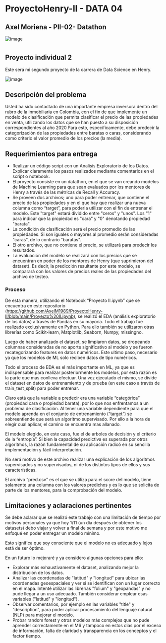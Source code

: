 # ProyectoHenry-II - DATA 04
## Axel Moriena - PII-02- Datathon
![image](https://user-images.githubusercontent.com/103937102/199312063-47a110ed-832d-4745-aced-7df92051e94d.png)


#



## Proyecto individual 2
Este será mi segundo proyecto de la carrera de Data Science en Henry.

![image](https://user-images.githubusercontent.com/103937102/199316069-edcc4cf2-46fc-45d0-9e57-c1a3a0ef3910.png)

## Descripción del problema
Usted ha sido contactado de una importante empresa inversora dentro del rubro de la inmobiliaria en Colombia, con el fin de que implemente un modelo de clasificación que permita clasificar el precio de las propiedades en venta, utilizando los datos que se han puesto a su disposición correspondientes al año 2020.Para esto, específicamente, debe predecir la categorización de las propiedades entre baratas o caras, considerando como criterio el valor promedio de los precios (la media).

## Requerimientos para entrega
* Realizar un código script con un Analisis Exploratorio de los Datos. Explicar claramente los pasos realizados mediante comentarios en el script o notebook.
* El proyecto consiste en un datathon, en el que se van creando modelos de Machine Learning para que sean evaluados por los mentores de Henry a través de las métricas de Recall y Accuracy.
* Se proveen dos archivos; uno para poder entrenar, que contiene el precio de las propiedades y en el que hay que realizar una nueva columna como “target”, para poderla utilizar con el fin de entrenar el modelo. Este "target" estará dividido entre "ceros" y "unos". Los "1" para indicar que la propiedad es "cara" y "0" denotando propiedad "barata". 
* La condición de clasificación será el precio promedio de las propiedades. Si son iguales o mayores al promedio serán consideradas "caras", de lo contrario "baratas".
* El otro archivo, que no contiene el precio, se utilizará para predecir los resultados. 
* La evaluación del modelo se realizará con los precios que se encuentran en poder de los mentores de Henry (que suprimieron del dataset). Es decir, la predicción resultante por este modelo, se comparará con los valores de precios reales de las propiedades del archivo de testeo.

### Proceso
De esta manera, utilizando el Notebook “Proyecto II.ipynb” que se encuentra en este repositorio (https://github.com/AxelM1989/ProyectoHenry-II/blob/main/Proyecto%20II.ipynb), se realizó el EDA (análisis exploratorio de los datos) a través de Pandas en su mayoría. Todo el trabajo fue realizado exclusivamente en Python. Para ello también se utilizaron otras librerías como Scikit-learn, Matplotlib, Seaborn, Numpy, missingno.

Luego de haber analizado el dataset, se limpiaron datos, se dropeando columnas consideradas de no aporte significativo al modelo y se fueron recategorizando features en datos numéricos. Este ultimo paso, necesario ya que los modelos de ML solo reciben datos de tipo numéricos.

Todo el proceso de EDA es el más importante en ML, ya que es indispensable para realizar posteriormente los modelos, por esta razón es la parte que mas conlleva efectuar. Una vez ejecutado el mismo, se divide el dataset en datos de entrenamiento y de prueba (en este caso a través de train_test_split) para poder entrenar.

Claro está que la variable a predecir era una variable “categórica” (propiedad cara o propiedad barata), por lo que nos enfrentamos a un problema de clasificación. Al tener una variable dependiente para que el modelo aprenda en el conjunto de entrenamiento (“target”) se sobreentiende que será un algoritmo supervisado. Por ello a la hora de elegir cual aplicar, el camino se encuentra mas allanado.

El modelo elegido, en este caso, fue el de arboles de decisión y el criterio de la “entropía”. Si bien la capacidad predictiva es superada por otros algoritmos, la razón fundamental de su aplicación radicó en su sencilla implementación y fácil interpretación.

No será motivo de este archivo realizar una explicación de los algoritmos supervisados y no supervisados, ni de los distintos tipos de ellos y sus características.

El archivo “pred.csv” es el que se utiliza para el score del modelo, tiene solamente una columna con los valores predichos y es lo que se solicita de parte de los mentores, para la comprobación del modelo.

## Limitaciones y aclaraciones pertinentes
Se debe aclarar que se realizó este trabajo con una limitación de tiempo por motivos personales ya que hoy 1/11 (un día después de obtener los datasets) debo viajar y volver a final de semana y por este motivo me enfoqué en poder entregar un modelo mínimo.

Esto significa que soy consciente que el modelo no es adecuado y lejos está de ser óptimo. 

En un futuro lo mejoraré y ya considero algunas opciones para ello:

* Explorar más exhaustivamente el dataset, analizando mejor la distribución de los datos.
* Analizar las coordenadas de "latitud" y "longitud" para ubicar las coordenadas geoespaciales y ver si se identifican con un lugar correcto en el mapa. Intenté utilizar las librerías "folium" y "geopandas" y no pude llegar a un uso adecuado. También considerar emplear esas variables ("latitud" y "longitud").
* Observar comentarios, por ejemplo en las variables "title" y "description", para poder aplicar procesamiento del lenguaje natural (NLP) para mejorar el modelo.
* Probar random forest y otros modelos más complejos que no pude aprender correctamente en el M6 y tampoco en estos dias por el exceso de información, falta de claridad y transparencia en los conceptos y el factor tiempo.
